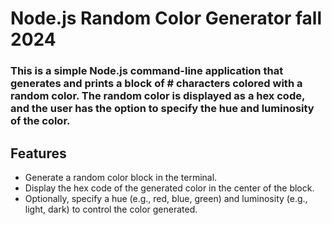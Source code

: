 # Node.js Random Color Generator fall 2024

### This is a simple Node.js command-line application that generates and prints a block of # characters colored with a random color. The random color is displayed as a hex code, and the user has the option to specify the hue and luminosity of the color.

## Features

- Generate a random color block in the terminal.
- Display the hex code of the generated color in the center of the block.
- Optionally, specify a hue (e.g., red, blue, green) and luminosity (e.g., light, dark) to control the color generated.
